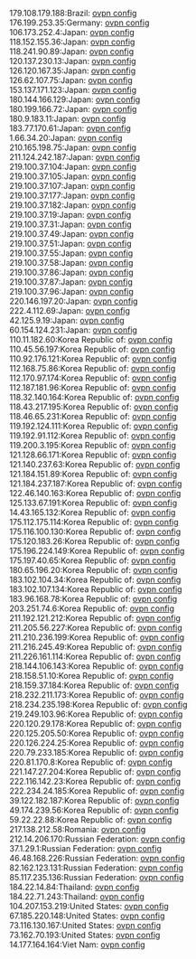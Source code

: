 179.108.179.188:Brazil: [ovpn config](vpn/179_108_179_188.ovpn)  
176.199.253.35:Germany: [ovpn config](vpn/176_199_253_35.ovpn)  
106.173.252.4:Japan: [ovpn config](vpn/106_173_252_4.ovpn)  
118.152.155.36:Japan: [ovpn config](vpn/118_152_155_36.ovpn)  
118.241.90.89:Japan: [ovpn config](vpn/118_241_90_89.ovpn)  
120.137.230.13:Japan: [ovpn config](vpn/120_137_230_13.ovpn)  
126.120.167.35:Japan: [ovpn config](vpn/126_120_167_35.ovpn)  
126.62.107.75:Japan: [ovpn config](vpn/126_62_107_75.ovpn)  
153.137.171.123:Japan: [ovpn config](vpn/153_137_171_123.ovpn)  
180.144.166.129:Japan: [ovpn config](vpn/180_144_166_129.ovpn)  
180.199.166.72:Japan: [ovpn config](vpn/180_199_166_72.ovpn)  
180.9.183.11:Japan: [ovpn config](vpn/180_9_183_11.ovpn)  
183.77.170.61:Japan: [ovpn config](vpn/183_77_170_61.ovpn)  
1.66.34.20:Japan: [ovpn config](vpn/1_66_34_20.ovpn)  
210.165.198.75:Japan: [ovpn config](vpn/210_165_198_75.ovpn)  
211.124.242.187:Japan: [ovpn config](vpn/211_124_242_187.ovpn)  
219.100.37.104:Japan: [ovpn config](vpn/219_100_37_104.ovpn)  
219.100.37.105:Japan: [ovpn config](vpn/219_100_37_105.ovpn)  
219.100.37.107:Japan: [ovpn config](vpn/219_100_37_107.ovpn)  
219.100.37.177:Japan: [ovpn config](vpn/219_100_37_177.ovpn)  
219.100.37.182:Japan: [ovpn config](vpn/219_100_37_182.ovpn)  
219.100.37.19:Japan: [ovpn config](vpn/219_100_37_19.ovpn)  
219.100.37.31:Japan: [ovpn config](vpn/219_100_37_31.ovpn)  
219.100.37.49:Japan: [ovpn config](vpn/219_100_37_49.ovpn)  
219.100.37.51:Japan: [ovpn config](vpn/219_100_37_51.ovpn)  
219.100.37.55:Japan: [ovpn config](vpn/219_100_37_55.ovpn)  
219.100.37.58:Japan: [ovpn config](vpn/219_100_37_58.ovpn)  
219.100.37.86:Japan: [ovpn config](vpn/219_100_37_86.ovpn)  
219.100.37.87:Japan: [ovpn config](vpn/219_100_37_87.ovpn)  
219.100.37.96:Japan: [ovpn config](vpn/219_100_37_96.ovpn)  
220.146.197.20:Japan: [ovpn config](vpn/220_146_197_20.ovpn)  
222.4.112.69:Japan: [ovpn config](vpn/222_4_112_69.ovpn)  
42.125.9.19:Japan: [ovpn config](vpn/42_125_9_19.ovpn)  
60.154.124.231:Japan: [ovpn config](vpn/60_154_124_231.ovpn)  
110.11.182.60:Korea Republic of: [ovpn config](vpn/110_11_182_60.ovpn)  
110.45.56.197:Korea Republic of: [ovpn config](vpn/110_45_56_197.ovpn)  
110.92.176.121:Korea Republic of: [ovpn config](vpn/110_92_176_121.ovpn)  
112.168.75.86:Korea Republic of: [ovpn config](vpn/112_168_75_86.ovpn)  
112.170.97.174:Korea Republic of: [ovpn config](vpn/112_170_97_174.ovpn)  
112.187.181.96:Korea Republic of: [ovpn config](vpn/112_187_181_96.ovpn)  
118.32.140.164:Korea Republic of: [ovpn config](vpn/118_32_140_164.ovpn)  
118.43.217.195:Korea Republic of: [ovpn config](vpn/118_43_217_195.ovpn)  
118.46.65.231:Korea Republic of: [ovpn config](vpn/118_46_65_231.ovpn)  
119.192.124.111:Korea Republic of: [ovpn config](vpn/119_192_124_111.ovpn)  
119.192.91.112:Korea Republic of: [ovpn config](vpn/119_192_91_112.ovpn)  
119.200.3.195:Korea Republic of: [ovpn config](vpn/119_200_3_195.ovpn)  
121.128.66.171:Korea Republic of: [ovpn config](vpn/121_128_66_171.ovpn)  
121.140.237.63:Korea Republic of: [ovpn config](vpn/121_140_237_63.ovpn)  
121.184.151.89:Korea Republic of: [ovpn config](vpn/121_184_151_89.ovpn)  
121.184.237.187:Korea Republic of: [ovpn config](vpn/121_184_237_187.ovpn)  
122.46.140.163:Korea Republic of: [ovpn config](vpn/122_46_140_163.ovpn)  
125.133.67.191:Korea Republic of: [ovpn config](vpn/125_133_67_191.ovpn)  
14.43.165.132:Korea Republic of: [ovpn config](vpn/14_43_165_132.ovpn)  
175.112.175.114:Korea Republic of: [ovpn config](vpn/175_112_175_114.ovpn)  
175.116.100.130:Korea Republic of: [ovpn config](vpn/175_116_100_130.ovpn)  
175.120.183.26:Korea Republic of: [ovpn config](vpn/175_120_183_26.ovpn)  
175.196.224.149:Korea Republic of: [ovpn config](vpn/175_196_224_149.ovpn)  
175.197.40.65:Korea Republic of: [ovpn config](vpn/175_197_40_65.ovpn)  
180.65.196.20:Korea Republic of: [ovpn config](vpn/180_65_196_20.ovpn)  
183.102.104.34:Korea Republic of: [ovpn config](vpn/183_102_104_34.ovpn)  
183.102.107.134:Korea Republic of: [ovpn config](vpn/183_102_107_134.ovpn)  
183.96.168.78:Korea Republic of: [ovpn config](vpn/183_96_168_78.ovpn)  
203.251.74.6:Korea Republic of: [ovpn config](vpn/203_251_74_6.ovpn)  
211.192.121.212:Korea Republic of: [ovpn config](vpn/211_192_121_212.ovpn)  
211.205.56.227:Korea Republic of: [ovpn config](vpn/211_205_56_227.ovpn)  
211.210.236.199:Korea Republic of: [ovpn config](vpn/211_210_236_199.ovpn)  
211.216.245.49:Korea Republic of: [ovpn config](vpn/211_216_245_49.ovpn)  
211.226.161.114:Korea Republic of: [ovpn config](vpn/211_226_161_114.ovpn)  
218.144.106.143:Korea Republic of: [ovpn config](vpn/218_144_106_143.ovpn)  
218.158.51.10:Korea Republic of: [ovpn config](vpn/218_158_51_10.ovpn)  
218.159.37.184:Korea Republic of: [ovpn config](vpn/218_159_37_184.ovpn)  
218.232.211.173:Korea Republic of: [ovpn config](vpn/218_232_211_173.ovpn)  
218.234.235.198:Korea Republic of: [ovpn config](vpn/218_234_235_198.ovpn)  
219.249.103.96:Korea Republic of: [ovpn config](vpn/219_249_103_96.ovpn)  
220.120.29.178:Korea Republic of: [ovpn config](vpn/220_120_29_178.ovpn)  
220.125.205.50:Korea Republic of: [ovpn config](vpn/220_125_205_50.ovpn)  
220.126.224.25:Korea Republic of: [ovpn config](vpn/220_126_224_25.ovpn)  
220.79.233.185:Korea Republic of: [ovpn config](vpn/220_79_233_185.ovpn)  
220.81.170.8:Korea Republic of: [ovpn config](vpn/220_81_170_8.ovpn)  
221.147.27.204:Korea Republic of: [ovpn config](vpn/221_147_27_204.ovpn)  
222.116.142.23:Korea Republic of: [ovpn config](vpn/222_116_142_23.ovpn)  
222.234.24.185:Korea Republic of: [ovpn config](vpn/222_234_24_185.ovpn)  
39.122.182.187:Korea Republic of: [ovpn config](vpn/39_122_182_187.ovpn)  
49.174.239.56:Korea Republic of: [ovpn config](vpn/49_174_239_56.ovpn)  
59.22.22.88:Korea Republic of: [ovpn config](vpn/59_22_22_88.ovpn)  
217.138.212.58:Romania: [ovpn config](vpn/217_138_212_58.ovpn)  
212.14.206.170:Russian Federation: [ovpn config](vpn/212_14_206_170.ovpn)  
37.1.29.1:Russian Federation: [ovpn config](vpn/37_1_29_1.ovpn)  
46.48.168.226:Russian Federation: [ovpn config](vpn/46_48_168_226.ovpn)  
82.162.123.131:Russian Federation: [ovpn config](vpn/82_162_123_131.ovpn)  
85.117.235.136:Russian Federation: [ovpn config](vpn/85_117_235_136.ovpn)  
184.22.14.84:Thailand: [ovpn config](vpn/184_22_14_84.ovpn)  
184.22.71.243:Thailand: [ovpn config](vpn/184_22_71_243.ovpn)  
104.207.153.219:United States: [ovpn config](vpn/104_207_153_219.ovpn)  
67.185.220.148:United States: [ovpn config](vpn/67_185_220_148.ovpn)  
73.116.130.167:United States: [ovpn config](vpn/73_116_130_167.ovpn)  
73.162.70.193:United States: [ovpn config](vpn/73_162_70_193.ovpn)  
14.177.164.164:Viet Nam: [ovpn config](vpn/14_177_164_164.ovpn)  
